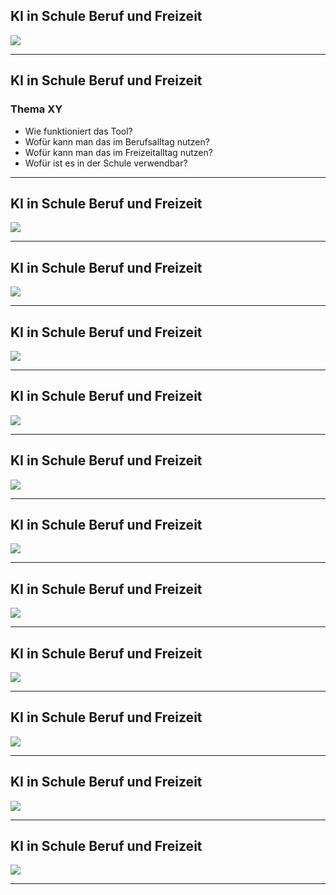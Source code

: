 ## KI in Schule Beruf und Freizeit

![](./ki1.jpg)

---

## KI in Schule Beruf und Freizeit

### Thema XY

- Wie funktioniert das Tool?
- Wofür kann man das im Berufsalltag nutzen?
- Wofür kann man das im Freizeitalltag nutzen?
- Wofür ist es in der Schule verwendbar?

---

## KI in Schule Beruf und Freizeit

![](./ki2.jpg)

---
## KI in Schule Beruf und Freizeit

![](./ki3.jpg)

---
## KI in Schule Beruf und Freizeit

![](./ki4.jpg)

---
## KI in Schule Beruf und Freizeit

![](./ki5.jpg)

---
## KI in Schule Beruf und Freizeit

![](./ki6.jpg)

---
## KI in Schule Beruf und Freizeit

![](./ki7.jpg)

---
## KI in Schule Beruf und Freizeit

![](./ki8.jpg)

---
## KI in Schule Beruf und Freizeit

![](./ki9.jpg)

---
## KI in Schule Beruf und Freizeit

![](./ki10.jpg)

---
## KI in Schule Beruf und Freizeit

![](./ki11.jpg)

---

## KI in Schule Beruf und Freizeit

![](./ki12.jpg)

---

